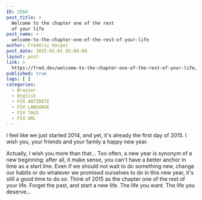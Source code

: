```yaml
---
ID: 2566
post_title: >
  Welcome to the chapter one of the rest
  of your life
post_name: >
  welcome-to-the-chapter-one-of-the-rest-of-your-life
author: Frédéric Harper
post_date: 2015-01-01 05:00:00
layout: post
link: >
  https://fred.dev/welcome-to-the-chapter-one-of-the-rest-of-your-life/
published: true
tags: [ ]
categories:
  - Brainer
  - English
  - FIX ANTIDOTE
  - FIX LANGUAGE
  - FIX TAGS
  - FIX URL
---
```

I feel like we just started 2014, and yet, it's already the first day of 2015. I wish you, your friends and your family a happy new year.

Actually, I wish you more than that... Too often, a new year is synonym of a new beginning: after all, it make sense, you can't have a better anchor in time as a start line. Even if we should not wait to do something new, change our habits or do whatever we promised ourselves to do in this new year, it's still a good time to do so. Think of 2015 as the chapter one of the rest of your life. Forget the past, and start a new life. The life you want. The life you deserve...